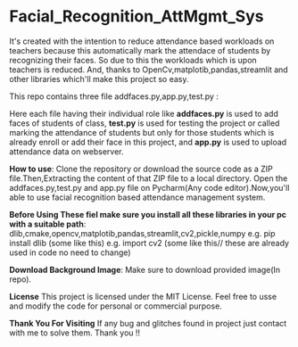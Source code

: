 # Facial_Recognition_AttMgmt_Sys
It's created with the intention to reduce attendance based workloads on teachers because this automatically mark the attendace of students by recognizing their faces. So due to this the workloads which is upon teachers
is reduced. And, thanks to OpenCv,matplotib,pandas,streamlit and other libraries which'll make this project so easy.

This repo contains three file addfaces.py,app.py,test.py :

Here each file having their individual role like **addfaces.py** is used to add faces of students of class, **test.py** is used for testing the project or called marking the attendance of students but only for those students
which is already enroll or add their face in this project, and **app.py** is used to upload attendance data on webserver.

**How to use**:
Clone the repository or download the source code as a ZIP file.Then,Extracting the content of that ZIP file to a local directory.
Open the addfaces.py,test.py and app.py file on Pycharm(Any code editor).Now,you'll able to use facial recognition based attendance management system.

**Before Using These fiel make sure you install all these libraries in your pc with a suitable path**:
dlib,cmake,opencv,matplotib,pandas,streamlit,cv2,pickle,numpy
e.g. pip install dlib (some like this)
e.g. import cv2 (some like this// these are already used in code no need to change)

**Download Background Image**:
Make sure to download provided image(In repo).

**License**
This project is licensed under the MIT License. Feel free to usse and modify the code for personal or commercial purpose.

**Thank You For Visiting**
If any bug and glitches found in project just contact with me to solve them. Thank you !!




